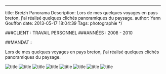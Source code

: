 ---
title: Breizh Panorama
Description: Lors de mes quelques voyages en pays breton, j'ai réalisé quelques clichés panoramiques du paysage. 
author: Yann Gouffon
date: 2013-05-17 18:04:39
Tags: photographie
*/

###CLIENT : TRAVAIL PERSONNEL
###ANNÉES : 2008 - 2010

##MANDAT :

Lors de mes quelques voyages en pays breton, j'ai réalisé quelques clichés panoramiques du paysage. 

![title](http://staging.yago.io/content/images/pano01.jpg.jpg)
![title](http://staging.yago.io/content/images/pano02.jpg.jpg)
![title](http://staging.yago.io/content/images/pano03.jpg.jpg)
![title](http://staging.yago.io/content/images/pano04.jpg.jpg)
![title](http://staging.yago.io/content/images/pano05.jpg.jpg)
![title](http://staging.yago.io/content/images/pano06.jpg.jpg)
![title](http://staging.yago.io/content/images/pano07.jpg.jpg)
![title](http://staging.yago.io/content/images/pano08.jpg.jpg)
